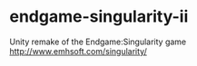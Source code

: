 endgame-singularity-ii
======================

Unity remake of the Endgame:Singularity game http://www.emhsoft.com/singularity/

